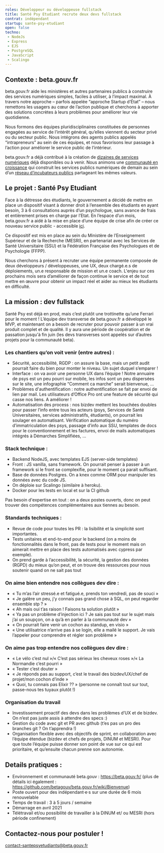 ```yaml
---
roles: Développeur ou développeuse fullstack
title: Santé Psy Etudiant recrute deux devs fullstack
contrat: indépendant
startup: sante-psy-etudiant
open: false
techno:
 - NodeJs
 - Express
 - EJS
 - PostgreSQL
 - JavaScript
 - Scalingo
---
```


## Contexte : beta.gouv.fr

beta.gouv.fr aide les ministères et autres partenaires publics à construire des services numériques simples, faciles à utiliser, à l’impact maximal. À travers notre approche – parfois appelée “approche Startup d’État” – nous remettons les usagers au cœur de l’action publique et cherchons à apporter des solutions concrètes à leurs problèmes pour améliorer leur vie quotidienne.

Nous formons des équipes pluridisciplinaires constituées de personnes engagées au service de l’intérêt général, qu’elles viennent du secteur privé ou du secteur public. Nous intégrons des agents publics appelés “intrapreneurs” au sein de ces équipes, et nous favorisons leur passage à l’action pour améliorer le service public de l’intérieur.

beta.gouv.fr a déjà contribué à la création de [dizaines de services numériques](https://beta.gouv.fr/startups/)
 déjà disponibles ou à venir. Nous animons une [communauté en croissance](https://beta.gouv.fr/communaute/) qui construit les services publics numériques de demain au sein d’un [réseau d’incubateurs publics](https://beta.gouv.fr/incubateurs/) partageant les mêmes valeurs.

## Le projet : Santé Psy Etudiant
Face à la détresse des étudiants, le gouvernement a décidé de mettre en place un dispositif visant à donner droit à l’ensemble des étudiants en ayant besoin, 3 à 6 consultations auprès d’un psychologue, sans avance de frais et entièrement prises en charge par l’Etat. En l’espace d’un mois, beta.gouv.fr a aidé à la mise en place d’une équipe de crise afin de créer ce nouveau service public  - accessible [ici](http://santepsy.etudiant.gouv.fr).

Ce dispositif est mis en place au sein du Ministère de l’Enseignement Supérieur et de la Recherche (MESRI), en partenariat avec les Services de Santé Universitaire  (SSU) et la Fédération Française des Psychologues et de Psychologie (FFPP).

Nous cherchons à présent à recruter une équipe permanente composée de deux développeurs / développeuses, une UX, deux chargé.e.s de déploiements, un.e responsable de mission et un.e coach.  L'enjeu sur ces prochains mois sera d’améliorer de façon continue le service et de tout mettre en œuvre pour obtenir un impact réel et aider au mieux les étudiants en difficulté.

## La mission : dev fullstack

Santé Psy est déjà en prod, mais c’est plutôt une trottinette qu’une Ferrari pour le moment ! L’équipe dev transverse de beta.gouv.fr a développé le MVP, et maintenant on a besoin de recruter pour pouvoir passer à un vrai produit complet et de qualité. Il y aura une période de coopération et de passation jusqu'à fin juin (les devs transverses sont appelés sur d’autres projets pour la communauté beta).

### Les chantiers qu’on voit venir (entre autres) :
 - Sécurité, accessibilité, RGDP : on assure la base, mais un petit audit pourrait faire du bien pour monter le niveau. Un sujet duquel s’emparer !
 - Interface : on va avoir une personne UX dans l’équipe ! Notre annuaire de psys est un peu pourri sur mobile, les infos sont un peu dispersées sur le site, une infographie “Comment ca marche” serait bienvenue, …
 - Problèmes d'authentification : notre authentification se fait par envoi de lien par mail. Les utilisateurs d’Office Pro ont une feature de sécurité qui casse nos liens. A améliorer !
 - Automatisation des process : nos bizdev mettent les bouchées doubles pour passer l’info entre tous les acteurs (psys, Services de Santé Universitaires, services administratifs, étudiants), on pourrait les soulager en automatisant. Vérification automatique du numéro d’immatriculation des psys, passage d’info aux SSU, templates de docs pour le conventionnement et les factures, envoi de mails automatiques intégrés à Démarches Simplifiées, …

### Stack technique :
 - Backend NodeJS, avec templates EJS (server-side templates)
 - Front : JS vanilla, sans framework. On pourrait penser à passer à un framework si le front se complexifie, pour le moment ça parait suffisant.
 - Base de données Postgres. On a knex comme ORM pour manipuler les données avec du code JS.
 - On déploie sur Scalingo (similaire à heroku).
 - Docker pour les tests en local et sur la CI github

Pas besoin d'expertise en tout : on a deux postes ouverts, donc on peut trouver des compétences complémentaires aux tiennes au besoin.

### Standards techniques :
 - Revue de code pour toutes les PR : la lisibilité et la simplicité sont importantes.
 - Tests unitaires et end-to-end pour le backend (on a moins de fonctionnalités dans le front, pas de tests pour le moment mais on aimerait mettre en place des tests automatisés avec cypress par exemple).
 - On prend garde à l’accessibilité, la sécurité, la gestion des données (RGPD) du mieux qu’on peut, et on trouve des ressources pour nous soutenir quand on ne sait pas tout

### On aime bien entendre nos collègues dev dire :
 - « Tu m’as l’air stressé.e et fatigué.e, prends ton vendredi, pas de souci »
 - « Je galère un peu, j’y connais pas grand chose à SQL, on peut regarder ensemble stp ? »
 - « Ah mais oui t’as raison ! Faisons ta solution plutôt »
 - « Ya pas un problème d’injection ici ? Je sais pas tout sur le sujet mais j’ai un soupçon, on a qu’à en parler à la communauté dev »
 - « On pourrait faire venir un cochon au standup, en visio »
 - « Une utilisatrice n’arrive pas à se login, elle a mailé le support. Je vais l’appeler pour comprendre et régler son problème »

### On aime pas trop entendre nos collègues dev dire :
 - « Le vélo c’est nul »/« C’est pas sérieux les cheveux roses »/« La Normandie c’est pourri »
 - « Tester c’est douter »
 - « Je réponds pas au support, c’est le travail des bizdev/UX/chef de projet/mon cochon d’inde »
 - « Quoi, tu connais pas Elixir ?? » (personne ne connaît tout sur tout, passe-nous tes tuyaux plutôt !)

### Organisation du travail
 - Investissement proactif des devs dans les problèmes d’UX et de bizdev. On n’est pas juste assis à attendre des specs :)
 - Gestion du code avec git et PR avec github (t’es pas un pro des branches git ? On t’apprendra !)
 - Organisation flexible avec des objectifs de sprint, en collaboration avec l’équipe étendue (bizdev et chefs de projets, DINUM et MESRI). Pour que toute l’équipe puisse donner son point de vue sur ce qui est prioritaire, et qu’ensuite chacun prenne son autonomie.

## Details pratiques :
 - Environnement et communauté beta.gouv : https://beta.gouv.fr/ (plus de détails ici également : https://github.com/betagouv/beta.gouv.fr/wiki/Bienvenue)
 - Poste ouvert pour des indépendant·e·s sur une durée de 6 mois renouvelable
 - Temps de travail : 3 à 5 jours / semaine
 - Démarrage en avril 2021
 - Télétravail et/ou possibilité de travailler à la DINUM et/ ou MESRI (hors période confinement)

## Contactez-nous pour postuler !
contact-santepsyetudiants@beta.gouv.fr


